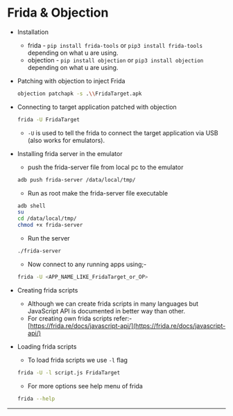 # Frida & Objection

* Installation
  * frida - `pip install frida-tools` or `pip3 install frida-tools` depending on what u are using.
  * objection - `pip install objection` or `pip3 install objection` depending on what u are using.
*   Patching with objection to inject Frida

    ```bash
    objection patchapk -s .\\FridaTarget.apk
    ```
*   Connecting to target application patched with objection

    ```bash
    frida -U FridaTarget
    ```

    * `-U` is used to tell the frida to connect the target application via USB (also works for emulators).
*   Installing frida server in the emulator

    * push the frida-server file from local pc to the emulator

    ```bash
    adb push frida-server /data/local/tmp/
    ```

    * Run as root make the frida-server file executable

    ```bash
    adb shell
    su
    cd /data/local/tmp/
    chmod +x frida-server
    ```

    * Run the server

    ```bash
    ./frida-server
    ```

    * Now connect to any running apps using;-

    ```bash
    frida -U <APP_NAME_LIKE_FridaTarget_or_OP>
    ```
* Creating frida scripts
  * Although we can create frida scripts in many languages but JavaScript API is documented in better way than other.
  * For creating own frida scripts refer:- [https://frida.re/docs/javascript-api/](https://frida.re/docs/javascript-api/)
*   Loading frida scripts

    * To load frida scripts we use `-l` flag

    ```bash
    frida -U -l script.js FridaTarget
    ```

    * For more options see help menu of frida

    ```bash
    frida --help
    ```

***
